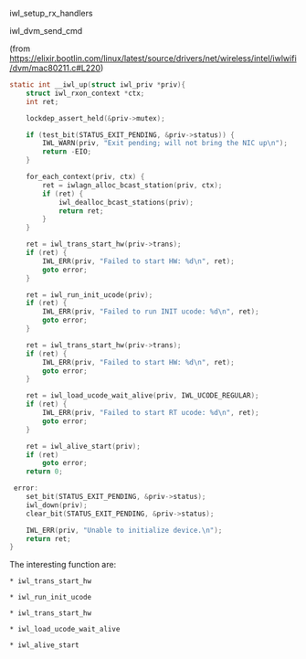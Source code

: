 iwl_setup_rx_handlers

iwl_dvm_send_cmd

(from https://elixir.bootlin.com/linux/latest/source/drivers/net/wireless/intel/iwlwifi/dvm/mac80211.c#L220)


```c
static int __iwl_up(struct iwl_priv *priv){
	struct iwl_rxon_context *ctx;
	int ret;

	lockdep_assert_held(&priv->mutex);

	if (test_bit(STATUS_EXIT_PENDING, &priv->status)) {
		IWL_WARN(priv, "Exit pending; will not bring the NIC up\n");
		return -EIO;
	}

	for_each_context(priv, ctx) {
		ret = iwlagn_alloc_bcast_station(priv, ctx);
		if (ret) {
			iwl_dealloc_bcast_stations(priv);
			return ret;
		}
	}

	ret = iwl_trans_start_hw(priv->trans);
	if (ret) {
		IWL_ERR(priv, "Failed to start HW: %d\n", ret);
		goto error;
	}

	ret = iwl_run_init_ucode(priv);
	if (ret) {
		IWL_ERR(priv, "Failed to run INIT ucode: %d\n", ret);
		goto error;
	}

	ret = iwl_trans_start_hw(priv->trans);
	if (ret) {
		IWL_ERR(priv, "Failed to start HW: %d\n", ret);
		goto error;
	}

	ret = iwl_load_ucode_wait_alive(priv, IWL_UCODE_REGULAR);
	if (ret) {
		IWL_ERR(priv, "Failed to start RT ucode: %d\n", ret);
		goto error;
	}

	ret = iwl_alive_start(priv);
	if (ret)
		goto error;
	return 0;

 error:
	set_bit(STATUS_EXIT_PENDING, &priv->status);
	iwl_down(priv);
	clear_bit(STATUS_EXIT_PENDING, &priv->status);

	IWL_ERR(priv, "Unable to initialize device.\n");
	return ret;
}
```

The interesting function are:

	* iwl_trans_start_hw

	* iwl_run_init_ucode
	
	* iwl_trans_start_hw
	
	* iwl_load_ucode_wait_alive
	
	* iwl_alive_start
	

